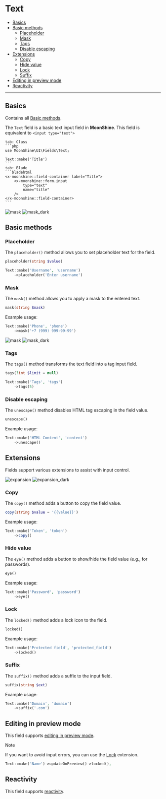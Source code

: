 # Text

- [Basics](#basics)
- [Basic methods](#basic-methods)
  - [Placeholder](#placeholder)
  - [Mask](#mask)
  - [Tags](#tags)
  - [Disable escaping](#unescape)
- [Extensions](#extensions)
  - [Copy](#copy)
  - [Hide value](#eye)
  - [Lock](#locked)
  - [Suffix](#suffix)
- [Editing in preview mode](#preview-edit)
- [Reactivity](#reactive)

---

<a name="basics"></a>
## Basics

Contains all [Basic methods](/docs/{{version}}/fields/basic-methods).

The `Text` field is a basic text input field in **MoonShine**. This field is equivalent to `<input type="text">`

~~~tabs
tab: Class
```php
use MoonShine\UI\Fields\Text;

Text::make('Title')
```
tab: Blade
```bladehtml
<x-moonshine::field-container label="Title">
    <x-moonshine::form.input
        type="text"
        name="title"
    />
</x-moonshine::field-container>
```
~~~

![mask](https://raw.githubusercontent.com/moonshine-software/doc/3.x/resources/screenshots/mask.png#light)
![mask_dark](https://raw.githubusercontent.com/moonshine-software/doc/3.x/resources/screenshots/mask_dark.png#dark)

<a name="basic-methods"></a>
## Basic methods

<a name="placeholder"></a>
### Placeholder

The `placeholder()` method allows you to set placeholder text for the field.

```php
placeholder(string $value)
```

```php
Text::make('Username', 'username')
    ->placeholder('Enter username')
```

<a name="mask"></a>
### Mask
The `mask()` method allows you to apply a mask to the entered text.

```php
mask(string $mask)
```

Example usage:

```php
Text::make('Phone', 'phone')
    ->mask('+7 (999) 999-99-99')
```

![mask](https://raw.githubusercontent.com/moonshine-software/doc/3.x/resources/screenshots/mask.png#light)
![mask_dark](https://raw.githubusercontent.com/moonshine-software/doc/3.x/resources/screenshots/mask_dark.png#dark)

<a name="tags"></a>
### Tags

The `tags()` method transforms the text field into a tag input field.

```php
tags(?int $limit = null)
```

```php
Text::make('Tags', 'tags')
    ->tags(5)
```

<a name="unescape"></a>
### Disable escaping

The `unescape()` method disables HTML tag escaping in the field value.

```php
unescape()
```

Example usage:

```php
Text::make('HTML Content', 'content')
    ->unescape()
```

<a name="extensions"></a>
## Extensions

Fields support various extensions to assist with input control.

![expansion](https://raw.githubusercontent.com/moonshine-software/doc/3.x/resources/screenshots/expansion.png#light)
![expansion_dark](https://raw.githubusercontent.com/moonshine-software/doc/3.x/resources/screenshots/expansion_dark.png#dark)

<a name="copy"></a>
### Copy

The `copy()` method adds a button to copy the field value.

```php
copy(string $value = '{{value}}')
```

Example usage:

```php
Text::make('Token', 'token')
    ->copy()
```

<a name="eye"></a>
### Hide value

The `eye()` method adds a button to show/hide the field value (e.g., for passwords).

```php
eye()
```

Example usage:

```php
Text::make('Password', 'password')
    ->eye()
```

<a name="locked"></a>
### Lock

The `locked()` method adds a lock icon to the field.

```php
locked()
```

Example usage:

```php
Text::make('Protected field', 'protected_field')
    ->locked()
```

<a name="suffix"></a>
### Suffix

The `suffix()` method adds a suffix to the input field.

```php
suffix(string $ext)
```

Example usage:

```php
Text::make('Domain', 'domain')
    ->suffix('.com')
```

<a name="preview-edit"></a>
## Editing in preview mode

This field supports [editing in preview mode](/docs/{{version}}/fields/basic-methods#preview-edit).

> [!NOTE]
> If you want to avoid input errors, you can use the [Lock](#locked) extension.

```php
Text::make('Name')->updateOnPreview()->locked(),
```

<a name="reactive"></a>
## Reactivity

This field supports [reactivity](/docs/{{version}}/fields/basic-methods#reactive).
